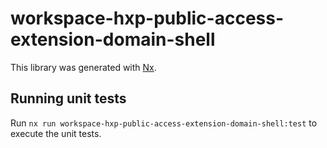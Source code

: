 # workspace-hxp-public-access-extension-domain-shell

This library was generated with [Nx](https://nx.dev).

## Running unit tests

Run `nx run workspace-hxp-public-access-extension-domain-shell:test` to execute the unit tests.
